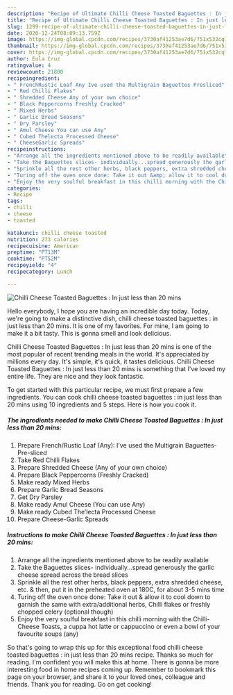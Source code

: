 ```yaml
---
description: "Recipe of Ultimate Chilli Cheese Toasted Baguettes : In just less than 20 mins"
title: "Recipe of Ultimate Chilli Cheese Toasted Baguettes : In just less than 20 mins"
slug: 1299-recipe-of-ultimate-chilli-cheese-toasted-baguettes-in-just-less-than-20-mins
date: 2020-12-24T08:09:13.759Z
image: https://img-global.cpcdn.com/recipes/3730af41253ae7d6/751x532cq70/chilli-cheese-toasted-baguettes-in-just-less-than-20-mins-recipe-main-photo.jpg
thumbnail: https://img-global.cpcdn.com/recipes/3730af41253ae7d6/751x532cq70/chilli-cheese-toasted-baguettes-in-just-less-than-20-mins-recipe-main-photo.jpg
cover: https://img-global.cpcdn.com/recipes/3730af41253ae7d6/751x532cq70/chilli-cheese-toasted-baguettes-in-just-less-than-20-mins-recipe-main-photo.jpg
author: Eula Cruz
ratingvalue: 4
reviewcount: 21800
recipeingredient:
- " FrenchRustic Loaf Any Ive used the Multigrain Baguettes Presliced"
- " Red Chilli Flakes"
- " Shredded Cheese Any of your own choice"
- " Black Peppercorns Freshly Cracked"
- " Mixed Herbs"
- " Garlic Bread Seasons"
- " Dry Parsley"
- " Amul Cheese You can use Any"
- " Cubed Thelecta Processed Cheese"
- " CheeseGarlic Spreads"
recipeinstructions:
- "Arrange all the ingredients mentioned above to be readily available"
- "Take the Baguettes slices- individually...spread generously the garlic cheese spread across the bread slices"
- "Sprinkle all the rest other herbs, black peppers, extra shredded cheese, etc. &amp; then, put it in the preheated oven at 180C, for about 3-5 mins time"
- "Turing off the oven once done: Take it out &amp; allow it to cool down to garnish the same with extra/additional herbs, Chilli flakes or freshly chopped celery (optional though)"
- "Enjoy the very soulful breakfast in this chilli morning with the Chilli-Cheese Toasts, a cuppa hot latte or cappuccino or even a bowl of your favourite soups (any)"
categories:
- Recipe
tags:
- chilli
- cheese
- toasted

katakunci: chilli cheese toasted 
nutrition: 273 calories
recipecuisine: American
preptime: "PT13M"
cooktime: "PT52M"
recipeyield: "4"
recipecategory: Lunch

---
```



![Chilli Cheese Toasted Baguettes : In just less than 20 mins](https://img-global.cpcdn.com/recipes/3730af41253ae7d6/751x532cq70/chilli-cheese-toasted-baguettes-in-just-less-than-20-mins-recipe-main-photo.jpg)

Hello everybody, I hope you are having an incredible day today. Today, we're going to make a distinctive dish, chilli cheese toasted baguettes : in just less than 20 mins. It is one of my favorites. For mine, I am going to make it a bit tasty. This is gonna smell and look delicious.

Chilli Cheese Toasted Baguettes : In just less than 20 mins is one of the most popular of recent trending meals in the world. It's appreciated by millions every day. It's simple, it's quick, it tastes delicious. Chilli Cheese Toasted Baguettes : In just less than 20 mins is something that I've loved my entire life. They are nice and they look fantastic.




To get started with this particular recipe, we must first prepare a few ingredients. You can cook chilli cheese toasted baguettes : in just less than 20 mins using 10 ingredients and 5 steps. Here is how you cook it.

<!--inarticleads1-->

##### The ingredients needed to make Chilli Cheese Toasted Baguettes : In just less than 20 mins:

1. Prepare  French/Rustic Loaf (Any): I’ve used the Multigrain Baguettes- Pre-sliced
1. Take  Red Chilli Flakes
1. Prepare  Shredded Cheese (Any of your own choice)
1. Prepare  Black Peppercorns (Freshly Cracked)
1. Make ready  Mixed Herbs
1. Prepare  Garlic Bread Seasons
1. Get  Dry Parsley
1. Make ready  Amul Cheese (You can use Any)
1. Make ready  Cubed The’lecta Processed Cheese
1. Prepare  Cheese-Garlic Spreads




<!--inarticleads2-->

##### Instructions to make Chilli Cheese Toasted Baguettes : In just less than 20 mins:

1. Arrange all the ingredients mentioned above to be readily available
1. Take the Baguettes slices- individually...spread generously the garlic cheese spread across the bread slices
1. Sprinkle all the rest other herbs, black peppers, extra shredded cheese, etc. &amp; then, put it in the preheated oven at 180C, for about 3-5 mins time
1. Turing off the oven once done: Take it out &amp; allow it to cool down to garnish the same with extra/additional herbs, Chilli flakes or freshly chopped celery (optional though)
1. Enjoy the very soulful breakfast in this chilli morning with the Chilli-Cheese Toasts, a cuppa hot latte or cappuccino or even a bowl of your favourite soups (any)




So that's going to wrap this up for this exceptional food chilli cheese toasted baguettes : in just less than 20 mins recipe. Thanks so much for reading. I'm confident you will make this at home. There is gonna be more interesting food in home recipes coming up. Remember to bookmark this page on your browser, and share it to your loved ones, colleague and friends. Thank you for reading. Go on get cooking!
